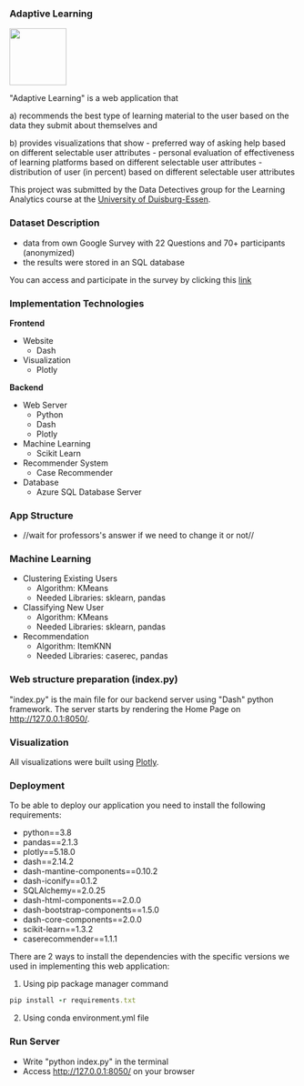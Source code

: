 
### Adaptive Learning
<img src="assets/ibm_logo.png" width="100">


"Adaptive Learning" is a web application that

 a) recommends the best type of learning material to the user based on the data they submit about themselves and

 b) provides visualizations that show
      - preferred way of asking help based on different selectable user attributes
      - personal evaluation of effectiveness of learning platforms based on different selectable user attributes
      - distribution of user (in percent) based on different selectable user attributes

This project was submitted by the Data Detectives group for the Learning Analytics course at the <a href="https://www.uni-due.de/en/index.php">University of Duisburg-Essen</a>.



### Dataset Description

 * data from own Google Survey with 22 Questions and 70+ participants (anonymized)
 * the results were stored in an SQL database

You can access and participate in the survey by clicking this <a href="https://docs.google.com/forms/d/e/1FAIpQLSd31k__bA9LBGXkNk2o7dfdR6-4crZceVpVKv3jm3JAhQ7L6Q/viewform">link</a> 

### Implementation Technologies

**Frontend**
  + Website
    + Dash
  + Visualization
    + Plotly

**Backend**
  + Web Server
    + Python
    + Dash
    + Plotly
  + Machine Learning
    + Scikit Learn
  + Recommender System
    + Case Recommender
  + Database
    + Azure SQL Database Server

### App Structure

 * //wait for professors's answer if we need to change it or not//

### Machine Learning

 * Clustering Existing Users
    + Algorithm: KMeans
    + Needed Libraries: sklearn, pandas
 * Classifying New User
    + Algorithm: KMeans
    + Needed Libraries: sklearn, pandas 
 * Recommendation
    + Algorithm: ItemKNN
    + Needed Libraries: caserec, pandas


  

### Web structure preparation (index.py)

"index.py" is the main file for our backend server using "Dash" python framework. The server starts by rendering the Home Page on http://127.0.0.1:8050/.


### Visualization

All visualizations were built using <a href="https://plotly.com/">Plotly</a>.


### Deployment

To be able to deploy our application you need to install the following requirements:

 * python==3.8
 * pandas==2.1.3
 * plotly==5.18.0
 * dash==2.14.2
 * dash-mantine-components==0.10.2
 * dash-iconify==0.1.2
 * SQLAlchemy==2.0.25
 * dash-html-components==2.0.0
 * dash-bootstrap-components==1.5.0
 * dash-core-components==2.0.0
 * scikit-learn==1.3.2
 * caserecommender==1.1.1


There are 2 ways to install the dependencies with the specific versions we used in implementing this web application:

 1. Using pip package manager command
```ruby
pip install -r requirements.txt
```

 2. Using conda environment.yml file



### Run Server

 - Write "python index.py" in the terminal
 - Access http://127.0.0.1:8050/ on your browser










